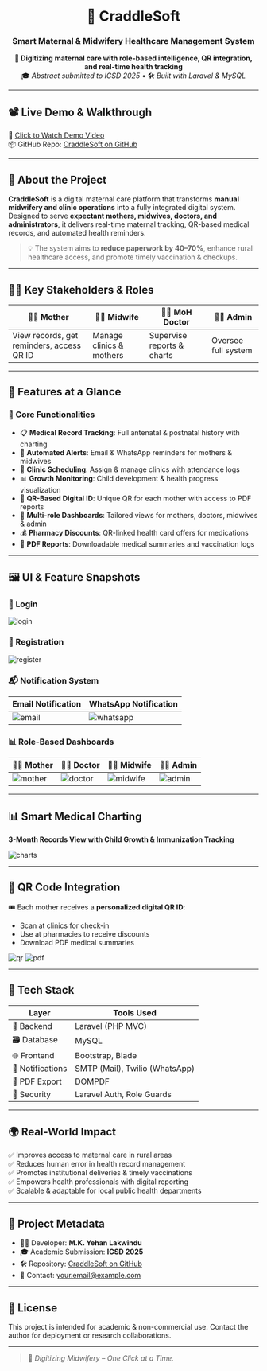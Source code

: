 <h1 align="center">🤱 CraddleSoft</h1>
<h3 align="center">Smart Maternal & Midwifery Healthcare Management System</h3>

<p align="center">
  <b>🚀 Digitizing maternal care with role-based intelligence, QR integration, and real-time health tracking</b><br/>
  🎓 <i>Abstract submitted to ICSD 2025</i> • 🛠️ <i>Built with Laravel & MySQL</i>
</p>

---

## 📽️ Live Demo & Walkthrough

🎥 [Click to Watch Demo Video](https://github.com/user-attachments/assets/36a9656c-5785-41e0-8f80-63783bec7de5)  
📦 GitHub Repo: [CraddleSoft on GitHub](https://github.com/YehanLakwindu/craddlesoft)

---

## 🧠 About the Project

**CraddleSoft** is a digital maternal care platform that transforms **manual midwifery and clinic operations** into a fully integrated digital system. Designed to serve **expectant mothers, midwives, doctors, and administrators**, it delivers real-time maternal tracking, QR-based medical records, and automated health reminders.

> 💡 The system aims to **reduce paperwork by 40–70%**, enhance rural healthcare access, and promote timely vaccination & checkups.

---

## 👩‍⚕️ Key Stakeholders & Roles

| 👩‍🍼 Mother | 🧑‍⚕️ Midwife | 👨‍⚕️ MoH Doctor | 🧑‍💼 Admin |
|------------|--------------|----------------|------------|
| View records, get reminders, access QR ID | Manage clinics & mothers | Supervise reports & charts | Oversee full system |

---

## 🌟 Features at a Glance

### 📌 Core Functionalities
- 📋 **Medical Record Tracking**: Full antenatal & postnatal history with charting
- 🔔 **Automated Alerts**: Email & WhatsApp reminders for mothers & midwives
- 📅 **Clinic Scheduling**: Assign & manage clinics with attendance logs
- 📊 **Growth Monitoring**: Child development & health progress visualization
- 🧾 **QR-Based Digital ID**: Unique QR for each mother with access to PDF reports
- 💬 **Multi-role Dashboards**: Tailored views for mothers, doctors, midwives & admin
- 💰 **Pharmacy Discounts**: QR-linked health card offers for medications
- 📄 **PDF Reports**: Downloadable medical summaries and vaccination logs

---

## 🖼️ UI & Feature Snapshots

### 🔐 Login  
![login](https://github.com/user-attachments/assets/90966829-2b17-4ff4-90fc-c183d1926398)

### 📝 Registration  
![register](https://github.com/user-attachments/assets/7681b35c-494a-42ec-ac78-7fee3135d202)

### 📬 Notification System
| Email Notification | WhatsApp Notification |
|--------------------|------------------------|
| ![email](https://github.com/user-attachments/assets/95258ae8-2f6f-40a0-a24e-f4674312d00b) | ![whatsapp](https://github.com/user-attachments/assets/5f83ffb5-f6c6-4af1-a663-f4eb246e0f1d) |

### 📊 Role-Based Dashboards
| 👩‍🍼 Mother | 👨‍⚕️ Doctor | 🧑‍⚕️ Midwife | 🧑‍💼 Admin |
|-------------|-------------|---------------|-------------|
| ![mother](https://github.com/user-attachments/assets/6c2513bd-672b-4906-aaa9-0eb2bd535cb9) | ![doctor](https://github.com/user-attachments/assets/7b33d37d-d937-420f-912d-b0e7805fc10d) | ![midwife](https://github.com/user-attachments/assets/d0cd2615-4580-44c6-be3b-3ec69a14593e) | ![admin](https://github.com/user-attachments/assets/5611adfc-176b-4dff-a20d-b625dc15e04c) |

---

## 📊 Smart Medical Charting

**3-Month Records View with Child Growth & Immunization Tracking**

![charts](https://github.com/user-attachments/assets/70c834a1-61e1-4424-a8fa-f2a21270d7af)

---

## 📎 QR Code Integration

🎟️ Each mother receives a **personalized digital QR ID**:  
- Scan at clinics for check-in  
- Use at pharmacies to receive discounts  
- Download PDF medical summaries

![qr](https://github.com/user-attachments/assets/8b1a7428-f7ed-484b-9a94-599e2125a860)
![pdf](https://github.com/user-attachments/assets/bd600ad3-941e-4cac-8121-4d6f77574a8b)

---

## 🧪 Tech Stack

| Layer        | Tools Used                    |
|--------------|-------------------------------|
| 🔧 Backend    | Laravel (PHP MVC)             |
| 🗃️ Database   | MySQL                         |
| 🌐 Frontend   | Bootstrap, Blade              |
| 📩 Notifications | SMTP (Mail), Twilio (WhatsApp) |
| 📎 PDF Export | DOMPDF                        |
| 🔐 Security   | Laravel Auth, Role Guards     |

---

## 🌍 Real-World Impact

✅ Improves access to maternal care in rural areas  
✅ Reduces human error in health record management  
✅ Promotes institutional deliveries & timely vaccinations  
✅ Empowers health professionals with digital reporting  
✅ Scalable & adaptable for local public health departments

---

## 🧾 Project Metadata

- 🧑‍💻 Developer: **M.K. Yehan Lakwindu**
- 🎓 Academic Submission: **ICSD 2025**
- 🛠️ Repository: [CraddleSoft on GitHub](https://github.com/YehanLakwindu/craddlesoft)
- 📧 Contact: your.email@example.com

---

## 💬 License

This project is intended for academic & non-commercial use. Contact the author for deployment or research collaborations.

---

> 🚀 *Digitizing Midwifery – One Click at a Time.*

